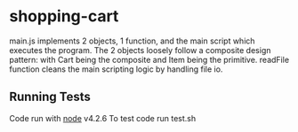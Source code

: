 # shopping-cart
main.js implements 2 objects, 1 function, and the main script which executes the program. The 2 objects loosely follow a composite design pattern: with Cart being the composite and Item being the primitive. readFile function cleans the main scripting logic by handling file io. 

## Running Tests
Code run with [node](https://nodejs.org/en/download/) v4.2.6 
To test code run test.sh

